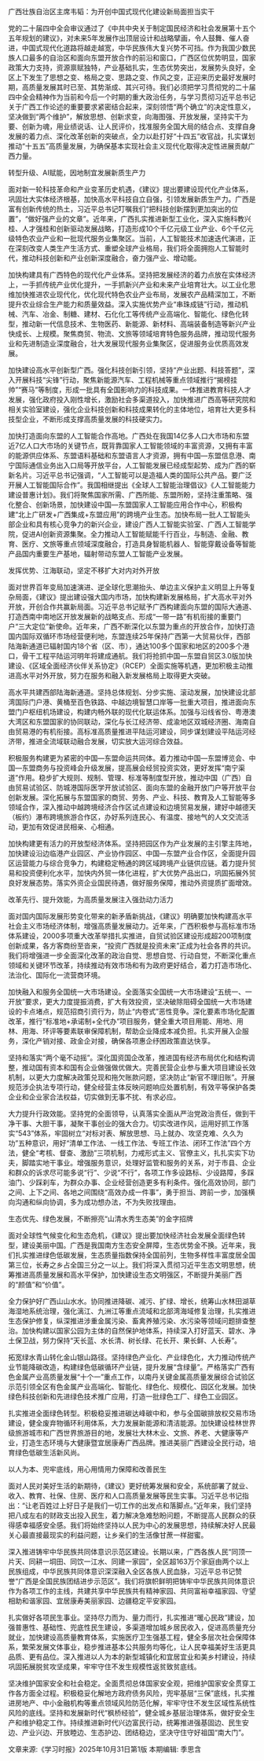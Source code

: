 广西壮族自治区主席韦韬：为开创中国式现代化建设新局面担当实干

党的二十届四中全会审议通过了《中共中央关于制定国民经济和社会发展第十五个五年规划的建议》，对未来5年发展作出顶层设计和战略擘画，令人鼓舞、催人奋进，中国式现代化道路将越走越宽，中华民族伟大复兴势不可挡。作为我国少数民族人口最多的自治区和面向东盟开放合作的前沿和窗口，广西区位优势明显，国家政策大力支持，资源禀赋独特，产业基础扎实，生态优势突出，发展势头良好，全区上下发生了思想之变、格局之变、思路之变、作风之变，正迎来历史最好发展时期，高质量发展其时已至、其势渐成、其兴可待。我们必须把学习贯彻党的二十届四中全会精神作为当前和今后一个时期的重大政治任务，与学习贯彻习近平总书记关于广西工作论述的重要要求紧密结合起来，深刻领悟“两个确立”的决定性意义，坚决做到“两个维护”，解放思想、创新求变，向海图强、开放发展，坚持实干为要、创新为魂，用业绩说话、让人民评价，找准服务全国大局的结合点、支撑自身发展的着力点、深化改革创新的突破点，全力以赴打好“十四五”收官战，扎实谋划推动“十五五”高质量发展，为确保基本实现社会主义现代化取得决定性进展贡献广西力量。

转型升级、AI赋能，因地制宜发展新质生产力

面对新一轮科技革命和产业变革历史机遇，《建议》提出要建设现代化产业体系，巩固壮大实体经济根基，加快高水平科技自立自强，引领发展新质生产力。广西是富有创新传统的热土，习近平总书记叮嘱我们“把科技创新摆到更加突出的位置”，“做好强产业的文章”。近年来，广西扎实推进新型工业化，深入实施科教兴桂、人才强桂和创新驱动发展战略，打造形成10个千亿元级工业产业、6个千亿元级特色农业产业和一批现代服务业集聚区。当前，人工智能技术加速迭代演进，正在深刻改变人类生产生活方式、重塑全球产业格局，我们将全面拥抱人工智能时代，推动科技创新和产业创新深度融合，奋力强产业、增动能。

加快构建具有广西特色的现代化产业体系。坚持把发展经济的着力点放在实体经济上，一手抓传统产业优化提升，一手抓新兴产业和未来产业培育壮大。以工业化思维加快推进农业现代化，优化现代特色农业产业布局，发展农产品精深加工，不断提升农业综合生产能力和质量效益。深入实施优势产业“串珠成链”行动，推动机械、汽车、冶金、制糖、建材、石化化工等传统产业高端化、智能化、绿色化转型，推动新一代信息技术、生物医药、新能源、新材料、高端装备制造等新兴产业快成长、上规模。聚焦商贸、物流、文旅等领域培育特色服务品牌，推动现代服务业和先进制造业深度融合，壮大发展现代服务业集聚区，促进服务业优质高效发展。

加快建设高水平创新型广西。强化科技创新引领，坚持“产业出题、科技答题”，深入开展科技“尖锋”行动，聚焦新能源汽车、工程机械等重点领域推行“揭榜挂帅”“赛马”等制度，形成一批具有全国影响力的科技成果。一体推进教育科技人才发展，强化政府投入刚性增长，激励社会多渠道投入，加快推进广西高等研究院和相关实验室建设，强化企业科技创新和科技成果转化的主体地位，培育壮大更多科技型企业，不断形成支撑高质量发展的科技硬实力。

加快打造面向东盟的人工智能合作高地。广西处在我国14亿多人口大市场和东盟近7亿人口大市场的关键节点，既背靠国家人工智能领域的丰富资源，又拥有丰富的能源供应体系、东盟语料基础和东盟语言人才资源，拥有中国—东盟信息港、南宁国际通信业务出入口局等开放平台，人工智能发展已经成型起势、成为广西的崭新名片。习近平总书记强调，“人工智能可以是造福人类的国际公共产品。要广泛开展人工智能国际合作”。我国相继提出《全球人工智能治理倡议》《人工智能能力建设普惠计划》。我们将聚焦国家所需、广西所能、东盟所盼，坚持注重策略、强化整合、创新场景，加快建设中国—东盟国家人工智能应用合作中心，积极构建“北上广研发+广西集成+东盟应用”的跨境产业生态。加快布局一批人工智能头部企业和具有核心竞争力的新兴企业，建设广西人工智能实验室、广西人工智能学院，促进AI创新资源集聚。全力推动人工智能赋能千行百业，与制造、金融、教育、医疗、文旅等重点领域深度融合，打造具身智能机器人、智能穿戴设备等智能产品国内重要生产基地，辐射带动东盟人工智能产业发展。

发挥优势、江海联动，坚定不移扩大对内对外开放

面对世界百年变局加速演进、逆全球化思潮抬头、单边主义保护主义明显上升等复杂局面，《建议》提出建设强大国内市场，加快构建新发展格局，扩大高水平对外开放，开创合作共赢新局面。习近平总书记赋予广西构建面向东盟的国际大通道、打造西南中南地区开放发展新的战略支点、形成“一带一路”有机衔接的重要门户“三大定位”新使命。近年来，广西不断深化以东盟为重点的开放合作，加快打造国内国际双循环市场经营便利地，东盟连续25年保持广西第一大贸易伙伴，西部陆海新通道已辐射国内18个省（区、市），通达100多个国家和地区的200多个港口，骨干工程平陆运河明年将建成通航。我们将抢抓中国—东盟自贸区3.0版加快建设、《区域全面经济伙伴关系协定》（RCEP）全面实施等机遇，更加积极主动推进高水平对外开放，努力在服务和融入新发展格局上取得更大突破。

高水平共建西部陆海新通道。坚持总体规划、分步实施、滚动发展，加快建设北部湾国际门户港、黄桶至百色铁路、中越边境智慧口岸等一批重大项目，推进面向东盟门户枢纽机场建设，构建内畅外联的现代化联运体系。加强与沿线省份、粤港澳大湾区和东盟国家的协同联动，深化与长江经济带、成渝地区双城经济圈、海南自由贸易港的有机衔接。高标准高质量推进平陆运河建设，同步谋划建设平陆运河经济带，推进全流域联动融合发展，切实放大运河综合效益。

积极服务构建更为紧密的中国—东盟命运共同体。着力推动中国—东盟博览会、中国—东盟商务与投资峰会升级发展，提高展会经贸投资实效，更好发挥“南宁渠道”作用。稳步扩大规则、规制、管理、标准等制度型开放，推动中国（广西）自由贸易试验区、防城港国际医学开放试验区、面向东盟的金融开放门户等开放平台创新发展。深化拓展与东盟国家的商贸、劳务、产业、科技、教育及人工智能等多领域合作，深入推动中越跨境经济合作区试点建设和边境贸易发展，建好中越德天（板约）瀑布跨境旅游合作区，办好系列连民心、有温度、接地气的人文交流活动，更加有效促进民相亲、心相通。

加快构建更有活力的开放型经济体系。坚持把园区作为产业发展的主引擎主阵地，加快建设沿边临港产业园区、产业协作园区、中国—东盟产业合作区，全面提升园区运营能力与综合竞争力，构建稳定畅通的跨区域跨境产业链供应链。着力提升贸易和投资便利化水平，加快内外贸一体化进程，扩大优势产品出口，巩固拓展外贸良好发展态势。落实外资企业国民待遇，做好服务保障，推动外资提质扩面增效。

改革先行、提升效能，为高质量发展注入强劲动力活力

面对国内国际发展形势变化带来的新矛盾新挑战，《建议》明确要加快构建高水平社会主义市场经济体制，增强高质量发展动力。近年来，广西积极参与高标准市场体系建设，2000多项重大改革举措扎实推进，自贸试验区建设形成超200项制度创新成果，各方客商纷至沓来，“投资广西就是投资未来”正成为社会各界的共识。我们将增强进一步全面深化改革的政治自觉、思想自觉、行动自觉，不断深化重点领域和关键环节改革，持续推动有效市场和有为政府更好结合，着力打造市场化、法治化、国际化一流营商环境。

加快融入和服务全国统一大市场建设。全面落实全国统一大市场建设“五统一、一开放”要求，更大力度提振消费，扩大有效投资，坚决破除阻碍全国统一大市场建设的卡点堵点，规范招商引资行为，防止“内卷式”恶性竞争。深化要素市场化配置改革，推行“标准地+承诺制+全代办”项目服务，健全重大项目用能、用地、用林、用海、环评等要素联审保障机制，帮助企业降成本减负担。扎实开展入企服务，深化产销对接、政金企对接，确保各项惠企纾困政策直达快享。

坚持和落实“两个毫不动摇”。深化国资国企改革，推进国有经济布局优化和结构调整，推动国有资本和国有企业做强做优做大。完善民营企业参与重大项目建设长效机制，以更大力度解决政策兑现和拖欠账款问题，坚决防止“新官不理旧账”。开展规范涉企执法专项行动，健全经营主体反映问题响应处置机制，有效平等保护各类企业和企业家合法权益，切实做到无事不扰、有求必应。

大力提升行政效能。坚持党的全面领导，认真落实全面从严治党政治责任，做到干净干事、大胆干事，凝聚干事创业的强大合力。切实改进作风，运用好抓工作落实“543”体系，牢固树立“对标对表、解放思想、马上就办、攻坚克难、久久为功”五种意识，用好“清单工作法、一线工作法、专班工作法、闭环工作法”四个方法，健全“考核、督查、激励”三项机制，力戒形式主义、官僚主义，扎扎实实下功夫，脚踏实地干事业。增强服务意识，处理好监管和服务的关系，对于市县、企业和群众的诉求尽可能多说“行”、少说“不行”，各项工作多设路标、少设路障，多踩油门、少踩刹车，为群众办事、企业经营创造更多有利条件。强化高效协同，部门之间、上下之间、各地之间围绕“高效办成一件事”，勇于担当、跨前一步，加强横向沟通和纵向协调，多为成功想办法，不为失败找理由。

生态优先、绿色发展，不断擦亮“山清水秀生态美”的金字招牌

面对全球性气候变化和生态危机，《建议》提出要加快经济社会发展全面绿色转型，建设美丽中国。广西是我国南方生态安全屏障，生态优势金不换。近年来，我们扎实推进绿色低碳发展，生态质量指数保持全国前列，生物多样性丰富度居全国第三位，长寿之乡占全国三分之一以上。我们将深入贯彻习近平生态文明思想，统筹推进高质量发展和高水平保护，加快建设生态文明强区，不断提升美丽广西的“颜值”和“价值”。

全力保护好广西山山水水。协同推进降碳、减污、扩绿、增长，统筹山水林田湖草海湿地系统治理，强化漓江、九洲江等重点流域和北部湾海域修复治理，扎实推进生态保护修复，纵深推进涉重金属污染、畜禽养殖污染、水污染等领域问题排查整治。加快构建以国家公园为主体的自然保护地体系，持续深入打好蓝天、碧水、净土保卫战，努力保持“天长蓝、水长清、树长绿、花长开、果长鲜、人长寿”。

拓宽绿水青山转化金山银山路径。坚持绿色产业化、产业绿色化，大力推动传统产业节能降碳改造，构建绿色低碳循环产业链，提升发展“含绿量”。严格落实广西有色金属产业高质量发展“十个一”重点工作，以南丹关键金属高质量发展综合试验区示范引领全区有色金属产业高端化、智能化、绿色化、规模化、园区化发展。加快绿色科技创新和先进绿色技术推广应用，打造一批绿色工厂、绿色工业园区。

扎实推进全面绿色转型。积极稳妥推进碳达峰碳中和，参与全国碳排放权交易市场建设，健全废弃物循环利用体系，大力发展新能源和清洁能源。加快建设桂林世界级旅游城市和广西世界旅游目的地，发展壮大林木业、文旅、养老、大健康等产业，打造生态环境与大健康暨宜居康寿广西品牌。推进美丽广西建设全民行动，培育绿色低碳生活新风尚。

以人为本、兜牢底线，用心用情用力保障和改善民生

面对人民对美好生活的新期待，《建议》更好统筹发展和安全，系统部署了就业、收入、教育、社保、住房、医疗和人口高质量发展等民生实事。习近平总书记指出：“让老百姓过上好日子是我们一切工作的出发点和落脚点。”近年来，我们坚持把八成左右的财政支出投入民生，着力解决急难愁盼问题，不断提高人民群众的获得感幸福感安全感。我们将始终坚持以人民为中心的发展思想，持续解决好人民最关心最直接最现实的利益问题，让乡亲们的生活像甘蔗一样甜蜜。

深入推进铸牢中华民族共同体意识示范区建设。长期以来，广西各族人民“同顶一片天、同耕一垌田、同饮一江水、同建一家园”，全区超163万个家庭由两个以上民族组成，中华民族共同体意识深深融入全区各族人民血脉，习近平总书记赞誉“广西是全国民族团结进步示范区”。我们将旗帜鲜明把铸牢中华民族共同体意识作为各项工作的主线，共建共享中华民族共有精神家园、共同富裕幸福家园、守望相助和谐家园、宜居康寿美丽家园、边疆稳定平安家园。

扎实做好各项民生事业。坚持尽力而为、量力而行，扎实推进“暖心民政”建设，加强普惠性、基础性、兜底性民生建设，多渠道增加城乡居民收入，促进高质量充分就业，加快建设高质量教育体系，实施医疗卫生强基工程，健全多层次社会保障体系，繁荣发展文体事业，稳步推进基本公共服务均等化，让人民幸福美好生活更具品质、更有品位。深入推进以人为本的新型城镇化和宜居宜业和美乡村建设，持续巩固拓展脱贫攻坚成果，牢牢守住不发生规模性返贫致贫底线。

坚决维护国家安全和社会稳定。全面贯彻总体国家安全观，把维护国家安全贯穿工作各方面全过程。积极稳妥化解地方政府债务风险，兜牢基层“三保”底线，扎实推进房地产、中小金融机构等重点领域风险防范化解，牢牢守住不发生区域性系统性风险的底线。坚持和发展新时代“枫桥经验”，健全城乡基层治理体系，做好安全生产和维护稳定工作。持续推进新时代兴边富民行动，统筹推进强基固边、民生安边、产业兴边、开放睦边、生态护边、团结稳边，坚决守住守好祖国“南大门”。


文章来源:《学习时报》2025年10月31日第1版
本期编辑: 季思含